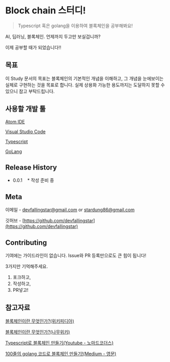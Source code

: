 # Block chain 스터디!
> Typescript 혹은 golang을 이용하여 블록체인을 공부해봐요!

AI, 딥러닝, 블록체인. 언제까지 두고만 보실겁니까?

이제 공부할 때가 되었습니다!!

## 목표

이 Study 문서의 목표는 블록체인의 기본적인 개념을 이해하고, 그 개념을 눈에보이는 실체로 구현하는 것을 목표로 합니다. 실제 상용화 가능한 용도까지는 도달하지 못할 수 있으니 참고 부탁드립니다.

## 사용할 개발 툴

[Atom IDE](https://ide.atom.io/)

[Visual Studio Code](https://code.visualstudio.com/)

[Typescript](https://www.typescriptlang.org/)

[GoLang](https://golang.org/)

## Release History

* 0.0.1
    * 작성 준비 중

## Meta

이메일 - devfallingstar@gmail.com or stardung86@gmail.com

깃허브 - [https://github.com/devfallingstar](https://github.com/devfallingstar)

## Contributing

기여에는 가이드라인이 없습니다. Issue와 PR 등록만으로도 큰 힘이 됩니다! 

3가지만 기억해주세요.

1. 포크하고,
2. 작성하고,
3. PR넣고!

## 참고자료

[블록체인이란 무엇인가?(위키피디아)](https://ko.wikipedia.org/wiki/%EB%B8%94%EB%A1%9D%EC%B2%B4%EC%9D%B8)

[블록체인이란 무엇인가?(나무위키)](https://namu.wiki/w/%EB%B8%94%EB%A1%9D%EC%B2%B4%EC%9D%B8)

[Typescript로 블록체인 만들기(Youtube - 노마드코더스)](https://www.youtube.com/watch?v=7wAhwv2Rbxw&list=PL7jH19IHhOLNM5mePXxbpnPefi6PiiNCX)

[100줄의 golang 코드로 블록체인 만들기!(Medium - 영문)](https://medium.com/@mycoralhealth/code-your-own-blockchain-in-less-than-200-lines-of-go-e296282bcffc)
